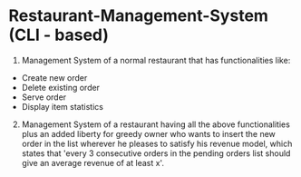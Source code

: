 # Restaurant-Management-System (CLI - based)

1. Management System of a normal restaurant that has functionalities like:
- Create new order
- Delete existing order
- Serve order
- Display item statistics
2. Management System of a restaurant having all the above functionalities plus an added liberty for greedy owner who wants to insert the new order in the list wherever he pleases to satisfy his revenue model, which states that 'every 3 consecutive orders in the pending orders list should give an average revenue of at least x'.
